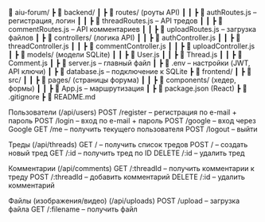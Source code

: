 📂 aiu-forum/
┣ 📂 backend/
┃ ┣ 📂 routes/ (роуты API)
┃ ┃ ┣ 📄 authRoutes.js – регистрация, логин
┃ ┃ ┣ 📄 threadRoutes.js – API тредов
┃ ┃ ┣ 📄 commentRoutes.js – API комментариев
┃ ┃ ┣ 📄 uploadRoutes.js – загрузка файлов
┃ ┣ 📂 controllers/ (логика API)
┃ ┃ ┣ 📄 authController.js
┃ ┃ ┣ 📄 threadController.js
┃ ┃ ┣ 📄 commentController.js
┃ ┃ ┣ 📄 uploadController.js
┃ ┣ 📂 models/ (модели SQLite)
┃ ┃ ┣ 📄 User.js
┃ ┃ ┣ 📄 Thread.js
┃ ┃ ┣ 📄 Comment.js
┃ ┣ 📄 server.js – главный файл
┃ ┣ 📄 .env – настройки (JWT, API ключи)
┃ ┣ 📄 database.js – подключение к SQLite
┣ 📂 frontend/
┃ ┣ 📂 src/
┃ ┃ ┣ 📂 pages/ (страницы форума)
┃ ┃ ┣ 📂 components/ (хедер, формы)
┃ ┃ ┣ 📄 App.js – маршрутизация
┃ ┣ 📄 package.json (React)
┣ 📄 .gitignore
┣ 📄 README.md


Пользователи (/api/users)
    POST /register – регистрация по e-mail + пароль
    POST /login – вход по e-mail + пароль
    POST /google – вход через Google
    GET /me – получить текущего пользователя
    POST /logout – выйти

Треды (/api/threads)
    GET / – получить список тредов
    POST / – создать новый тред
    GET /:id – получить тред по ID
    DELETE /:id – удалить тред

Комментарии (/api/comments)
    GET /:threadId – получить комментарии к треду
    POST /:threadId – добавить комментарий
    DELETE /:id – удалить комментарий

Файлы (изображения/видео) (/api/uploads)
    POST /upload – загрузка файла
    GET /:filename – получить файл
